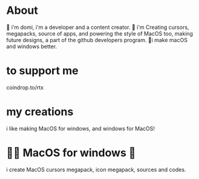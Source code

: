 # About
🎲 i'm domi, i'm a developer and a content creator.
🧨 i'm Creating cursors, megapacks, source of apps, and powering the style of MacOS too, making future designs, a part of the github developers program.
🎇i make macOS and windows better.
# to support me
coindrop.to/rtx
# my creations
i like making MacOS for windows, and windows for MacOS!
# 🏳‍🌈 MacOS for windows 🌈
i create MacOS cursors megapack, icon megapack, sources and codes.
